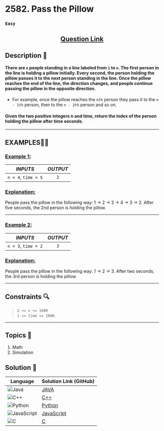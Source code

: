 # 2582. Pass the Pillow

### `Easy`


<h2 align="center">
<a href="https://leetcode.com/problems/pass-the-pillow/description/?envType=daily-question&envId=2024-07-06"><strong>Question Link</strong></a>
</h2>


## Description 📑

#### There are `n` people standing in a line labeled from `1` to `n`. The first person in the line is holding a pillow initially. Every second, the person holding the pillow passes it to the next person standing in the line. Once the pillow reaches the end of the line, the direction changes, and people continue passing the pillow in the opposite direction.

- For example, once the pillow reaches the `nth` person they pass it to the `n - 1th` person, then to the `n - 2th` person and so on.

#### Given the two positive integers n and time, return the index of the person holding the pillow after time seconds.

---

## **EXAMPLES**💫✨ </br>

<h3>

<ins>**Example 1**:</ins> </br>

| _INPUTS_ | _OUTPUT_ |
| :-----------: | :-----------: |
| `n = 4`, `time = 5` | `2` |
</h3>

<h3>
<ins>Explanation:</ins>
</h3>

People pass the pillow in the following way: 1 -> 2 -> 3 -> 4 -> 3 -> 2.
After five seconds, the 2nd person is holding the pillow.
___
<h3>

<ins>**Example 2**:</ins> </br>

| _INPUTS_ | _OUTPUT_ |
| :-----------: | :-----------: |
| `n = 3`, `time = 2` | `3` |

<h3>
<ins>Explanation:</ins>
</h3>

People pass the pillow in the following way: 1 -> 2 -> 3.
After two seconds, the 3rd person is holding the pillow.

</h3>

___

## Constraints 🔍

> `2 <= n <= 1000`</br>
> `1 <= time <= 1000`.
___

## Topics 📝

1. Math
2. Simulation

## Solution 📃

|  Language   |  Solution Link (GitHub) |
| ------------- | ------------- |
|  ![Java](https://img.shields.io/badge/java-%23ED8B00.svg?style=flat&logo=openjdk&logoColor=white)  | [JAVA](https://github.com/Purnima47/Leetcode-Solutions/blob/main/%F0%9F%9F%A2%20Easy/2582%20-%20Pass%20the%20Pillow/_2582PassThePillow.java) |
|  ![C++](https://img.shields.io/badge/c++-%2300599C.svg?style=plastic&logo=c%2B%2B&logoColor=white)  | [C++](https://github.com/Purnima47/Leetcode-Solutions/blob/main/%F0%9F%9F%A2%20Easy/2582%20-%20Pass%20the%20Pillow/_2582PassThePillow.cpp)  |
|![Python](https://img.shields.io/badge/python-3670A0?style=plastic&logo=python&logoColor=ffdd54)| [Python](https://github.com/Purnima47/Leetcode-Solutions/blob/main/%F0%9F%9F%A2%20Easy/2582%20-%20Pass%20the%20Pillow/_2582PassThePillow.py) |
|![JavaScript](https://img.shields.io/badge/javascript-%23323330.svg?style=plastic&logo=javascript&logoColor=%23F7DF1E)| [JavaScript](https://github.com/Purnima47/Leetcode-Solutions/blob/main/%F0%9F%9F%A2%20Easy/2582%20-%20Pass%20the%20Pillow/_2582PassThePillow.js) |
|![C](https://img.shields.io/badge/c-%2300599C.svg?style=plastic&logo=c&logoColor=white)| [C](https://github.com/Purnima47/Leetcode-Solutions/blob/main/%F0%9F%9F%A2%20Easy/2582%20-%20Pass%20the%20Pillow/_2582PassThePillow.c) |
